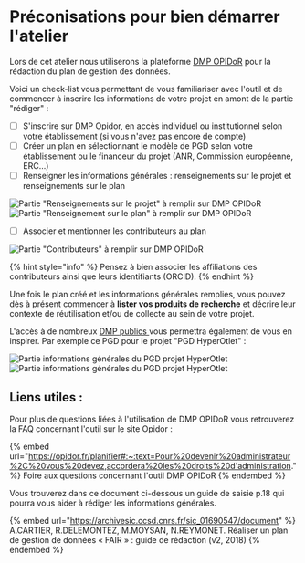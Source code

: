 # Préconisations pour bien démarrer l'atelier

Lors de cet atelier nous utiliserons la plateforme [DMP OPIDoR](https://dmp.opidor.fr) pour la rédaction du plan de gestion des données.&#x20;

Voici un check-list vous permettant de vous familiariser avec l'outil et de commencer à inscrire les informations de votre projet en amont de la partie "rédiger" :&#x20;

* [ ] S'inscrire sur DMP Opidor, en accès individuel ou institutionnel selon votre établissement (si vous n'avez pas encore de compte)
* [ ] Créer un plan en sélectionnant le modèle de PGD selon votre établissement ou le financeur du projet (ANR, Commission européenne, ERC…)
* [ ] Renseigner les informations générales : renseignements sur le projet et renseignements sur le plan

![Partie "Renseignements sur le projet" à remplir sur DMP OPIDoR](<.gitbook/assets/Capture d’écran 2022-04-20 à 10.34.04.png>) ![Partie "Renseignement sur le plan" à remplir sur DMP OPIDoR](<.gitbook/assets/Capture d’écran 2022-04-20 à 10.34.18.png>)

* [ ] Associer et mentionner les contributeurs au plan

![Partie "Contributeurs" à remplir sur DMP OPIDoR](<.gitbook/assets/Capture d’écran 2022-04-20 à 10.36.18.png>)

{% hint style="info" %}
Pensez à bien associer les affiliations des contributeurs ainsi que leurs identifiants (ORCID).
{% endhint %}

Une fois le plan créé et les informations générales remplies, vous pouvez dès à présent commencer à **lister vos produits de recherche** et décrire leur contexte de réutilisation et/ou de collecte au sein de votre projet.&#x20;

L'accès à de nombreux [DMP publics ](https://dmp.opidor.fr/public\_plans)vous permettra également de vous en inspirer. Par exemple ce PGD pour le projet "PGD HyperOtlet" :&#x20;

![Partie informations générales du PGD projet HyperOtlet](<.gitbook/assets/Capture d’écran 2022-04-20 à 10.52.04.png>) ![Partie informations générales du PGD projet HyperOtlet](<.gitbook/assets/Capture d’écran 2022-04-20 à 10.50.43.png>)

## Liens utiles :&#x20;

Pour plus de questions liées à l'utilisation de DMP OPIDoR vous retrouverez la FAQ concernant l'outil sur le site Opidor :&#x20;

{% embed url="https://opidor.fr/planifier#:~:text=Pour%20devenir%20administrateur%2C%20vous%20devez,accordera%20les%20droits%20d'administration." %}
Foire aux questions concernant l'outil DMP OPIDoR
{% endembed %}

Vous trouverez dans ce document ci-dessous un guide de saisie p.18 qui pourra vous aider à rédiger les informations générales.&#x20;

{% embed url="https://archivesic.ccsd.cnrs.fr/sic_01690547/document" %}
A.CARTIER, R.DELEMONTEZ, M.MOYSAN, N.REYMONET. Réaliser un plan de gestion de données « FAIR » : guide de rédaction (v2, 2018)
{% endembed %}

